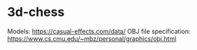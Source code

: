 # 3d-chess

Models: https://casual-effects.com/data/
OBJ file specification: https://www.cs.cmu.edu/~mbz/personal/graphics/obj.html

